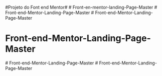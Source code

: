 #Projeto do Font end Mentor#
#   F r o n t - e n - m e n t o r - l a n d i n g - P a g e - M a s t e r  
 #   F r o n t - e n d - M e n t o r - L a n d i n g - P a g e - M a s t e r  
 # Front-end-Mentor-Landing-Page-Master
# Front-end-Mentor-Landing-Page-Master
#   F r o n t - e n d - M e n t o r - L a n d i n g - P a g e - M a s t e r  
 #   F r o n t - e n d - M e n t o r - L a n d i n g - P a g e - M a s t e r  
 